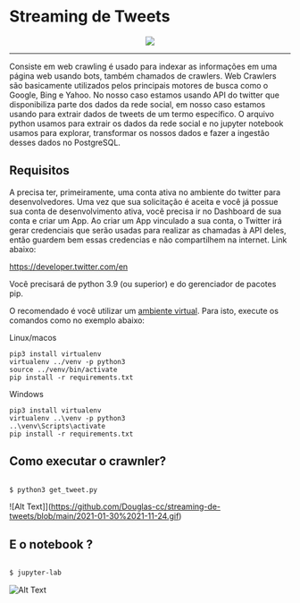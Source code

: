 #  Streaming de Tweets

<p align="center">
  <img src="https://rockcontent.com/wp-content/uploads/2018/06/web_crawler.png"/>
</p>

---

Consiste em web crawling é usado para indexar as informações em uma página web usando bots, também chamados de crawlers. Web Crawlers são basicamente utilizados pelos principais motores de busca como o Google, Bing e Yahoo. No nosso caso estamos usando API do twitter que disponibiliza parte dos dados da rede social, em nosso caso estamos usando para extrair dados de tweets de um termo específico. O arquivo python usamos para extrair os dados da rede social e no jupyter notebook usamos para explorar, transformar os nossos dados e fazer a ingestão desses dados no PostgreSQL.

## Requisitos

A precisa ter, primeiramente, uma conta ativa no ambiente do twitter para desenvolvedores. Uma vez que sua solicitação é aceita e você já possue sua conta de desenvolvimento ativa, você precisa ir no Dashboard de sua conta e criar um App. Ao criar um App vinculado a sua conta, o Twitter irá gerar credenciais que serão usadas para realizar as chamadas à API deles, então guardem bem essas credencias e não compartilhem na internet. Link abaixo:

https://developer.twitter.com/en

Você precisará de python 3.9 (ou superior) e do gerenciador de pacotes pip.

O recomendado é você utilizar um [ambiente virtual](https://pythonacademy.com.br/blog/python-e-virtualenv-como-programar-em-ambientes-virtuais). Para isto, execute os comandos como no exemplo abaixo:

Linux/macos

    pip3 install virtualenv
    virtualenv ../venv -p python3
    source ../venv/bin/activate 
    pip install -r requirements.txt

Windows

    pip3 install virtualenv
    virtualenv ..\venv -p python3
    ..\venv\Scripts\activate
    pip install -r requirements.txt
    
## Como executar o crawnler?

```bash

$ python3 get_tweet.py

```
![Alt Text]](https://github.com/Douglas-cc/streaming-de-tweets/blob/main/2021-01-30%2021-11-24.gif)

## E o notebook ?

```bash

$ jupyter-lab

```
![Alt Text](https://github.com/Douglas-cc/streaming-de-tweets/blob/main/2021-01-30%2021-15-48.gif)

    
